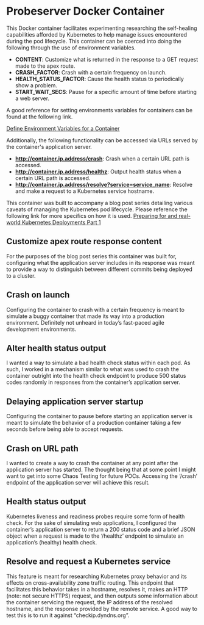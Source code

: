 # Probeserver Docker Container
This Docker container facilitates experimenting researching the self-healing capabilities afforded by Kubernetes to help manage issues encountered during the pod lifecycle.
This container can be coerced into doing the following through the use of environment variables.
- **CONTENT**: Customize what is returned in the response to a GET request made to the apex route.
- **CRASH_FACTOR**: Crash with a certain frequency on launch.
- **HEALTH_STATUS_FACTOR**: Cause the health status to periodically show a problem.
- **START_WAIT_SECS**: Pause for a specific amount of time before starting a web server.

A good reference for setting environments variables for containers can be found at the following link.

[Define Environment Variables for a Container](https://kubernetes.io/docs/tasks/inject-data-application/define-environment-variable-container/)

Additionally, the following functionality can be accessed via URLs served by the container's application server.
- **http://container.ip.address/crash**: Crash when a certain URL path is accessed.
- **http://container.ip.address/healthz**: Output health status when a certain URL path is accessed.
- **http://container.ip.address/resolve?service=service_name**: Resolve and make a request to a Kubernetes service hostname.

This container was built to accompany a blog post series detailing various caveats of managing the Kubernetes pod lifecycle. Please reference the following link for more specifics on how it is used.
[Preparing for and real-world Kubernetes Deployments Part 1](https://www.trek10.com/blog/preparing-for-and-real-world-kubernetes-deployments-part-2)
## Customize apex route response content
For the purposes of the blog post series this container was built for, configuring what the application server includes in its response was meant to provide a way to distinguish between different commits being deployed to a cluster. 
## Crash on launch
Configuring the container to crash with a certain frequency is meant to simulate a buggy container that made its way into a production environment. Definitely not unheard in today’s fast-paced agile development environments. 
## Alter health status output
I wanted a way to simulate a bad health check status within each pod. As such, I worked in a mechanism similar to what was used to crash the container outright into the health check endpoint to produce 500 status codes randomly in responses from the container’s application server.
## Delaying application server startup
Configuring the container to pause before starting an application server is meant to simulate the behavior of a production container taking a few seconds before being able to accept requests. 
## Crash on URL path
I wanted to create a way to crash the container at any point after the application server has started. The thought being that at some point I might want to get into some Chaos Testing for future POCs. Accessing the ‘/crash’ endpoint of the application server will achieve this result.
## Health status output
Kubernetes liveness and readiness probes require some form of health check. For the sake of simulating web applications, I configured the container’s application server to return a 200 status code and a brief JSON object when a request is made to the ‘/healthz’ endpoint to simulate an application’s (healthy) health check.
## Resolve and request a Kubernetes service
This feature is meant for researching Kubernetes proxy behavior and its effects on cross-availability zone traffic routing. This endpoint that facilitates this behavior takes in a hostname, resolves it, makes an HTTP (note: not secure HTTPS) request, and then outputs some information about the container servicing the request, the IP address of the resolved hostname, and the response provided by the remote service. A good way to test this is to run it against “checkip.dyndns.org”.
